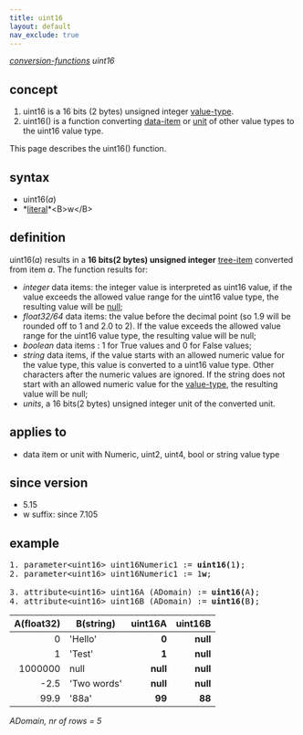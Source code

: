 ```yaml
---
title: uint16
layout: default
nav_exclude: true
---
```

*[conversion-functions](conversion-functions) uint16*

## concept

1. uint16 is a 16 bits (2 bytes) unsigned integer [value-type](value-type).
2. uint16() is a function converting [data-item](data-item) or [unit](unit) of other value types to the uint16 value type.

This page describes the uint16() function.

## syntax

- uint16(*a*)
- *[literal](https://en.wikipedia.org/wiki/Literal_(computer_programming))*<B>w</B>

## definition

uint16(*a*) results in a **16 bits(2 bytes) unsigned integer** [tree-item](tree-item) converted from item *a*. The function results for:
- *integer* data items: the integer value is interpreted as uint16 value, if the value exceeds the allowed value range for the uint16 value type, the resulting value will be [null](null);
- *float32/64* data items: the value before the decimal point (so 1.9 will be rounded off to 1 and 2.0 to 2). If the value exceeds the allowed value range for the uint16 value type, the resulting value will be null;
- *boolean* data items : 1 for True values and 0 for False values;
- *string* data items, if the value starts with an allowed numeric value for the value type, this value is converted to a uint16 value type. Other characters after the  numeric values are ignored. If the string does not start with an allowed numeric value for the [value-type](value-type), the resulting value will be null;
- *units*, a 16 bits(2 bytes) unsigned integer unit of the converted unit.

## applies to

- data item or unit with Numeric, uint2, uint4, bool or string value type

## since version

- 5.15
- w suffix: since 7.105

## example

<pre>
1. parameter&lt;uint16&gt; uint16Numeric1 := <B>uint16(</B>1<B>)</B>;
2. parameter&lt;uint16&gt; uint16Numeric1 := 1<B>w</B>;

3. attribute&lt;uint16&gt; uint16A (ADomain) := <B>uint16(</B>A<B>)</B>;
4. attribute&lt;uint16&gt; uint16B (ADomain) := <B>uint16(</B>B<B>)</B>;
</pre>

| A(float32) | B(string)   |  **uint16A** | **uint16B** |
|-----------:|-------------|-------------:|------------:|
| 0          | 'Hello'     |     **0**    | **null**    |
| 1          | 'Test'      |     **1**    | **null**    |
| 1000000    | null        |     **null** | **null**    |
| -2.5       | 'Two words' |     **null** | **null**    |
| 99.9       | '88a'       |     **99**   | **88**      |

*ADomain, nr of rows = 5*
